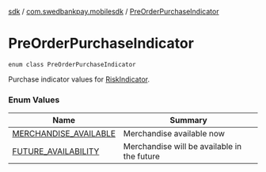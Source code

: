 [sdk](../../index.md) / [com.swedbankpay.mobilesdk](../index.md) / [PreOrderPurchaseIndicator](./index.md)

# PreOrderPurchaseIndicator

`enum class PreOrderPurchaseIndicator`

Purchase indicator values for [RiskIndicator](../-risk-indicator/index.md).

### Enum Values

| Name | Summary |
|---|---|
| [MERCHANDISE_AVAILABLE](-m-e-r-c-h-a-n-d-i-s-e_-a-v-a-i-l-a-b-l-e.md) | Merchandise available now |
| [FUTURE_AVAILABILITY](-f-u-t-u-r-e_-a-v-a-i-l-a-b-i-l-i-t-y.md) | Merchandise will be available in the future |

